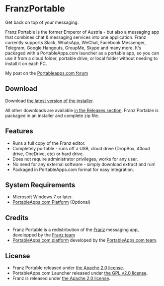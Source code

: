 # FranzPortable

Get back on top of your messaging.

Franz Portable is the former Emperor of Austria - but also a messaging 
app that combines chat & messaging services into one application. 
Franz currently supports Slack, WhatsApp, WeChat, Facebook Messenger, 
Telegram, Google Hangouts, GroupMe, Skype and many more. It's packaged 
with a PortableApps.com launcher as a portable app, so you can use it
from a cloud folder, portable drive, or local folder without needing to install it on each PC.

My post on the [Portableapps.com forum](https://portableapps.com/node/60516/)

## Download

Download [the latest version of the installer][D1].

All other downloads are available [in the Releases section][D2]. Franz Portable
is packaged in an installer and complete zip file.

[D1]: https://github.com/Makazzz/FranzPortable/releases/latest
[D2]: https://github.com/Makazzz/FranzPortable/releases

## Features

*   Runs a full copy of the Franz editor.
*   Completely portable - runs off a USB, cloud drive (DropBox, iCloud drive, OneDrive, etc) or hard drive.
*   Does not require administrator privileges, works for any user.
*   No need for any external software - simply download extract and run!
*   Packaged in PortableApps.com format for easy integration.

## System Requirements

*   Microsoft Windows 7 or later.
*   [PortableApps.com Platform](https://portableapps.com/download) (Optional)

## Credits

*   Franz Portable is a redistribution of the [Franz](https://meetfranz.com/) messaging app, developped by the [Franz team](https://github.com/meetfranz/franz)
*   [PortableApps.com platform](https://portableapps.com/download) developed by the [PortableApps.com team](https://portableapps.com).

## License

*   Franz Portable released under [the Apache 2.0 license](https://raw.githubusercontent.com/Makazzz/FranzPortable/master/LICENSE).
*   PortableApps.com Launcher released under [the GPL v2.0 license](https://raw.githubusercontent.com/Makazzz/FranzPortable/master/VSCodePortable/Other/Source/LauncherLicense.txt).
*   Franz is released under [the Apache 2.0 license](https://raw.githubusercontent.com/meetfranz/franz/master/LICENSE).
